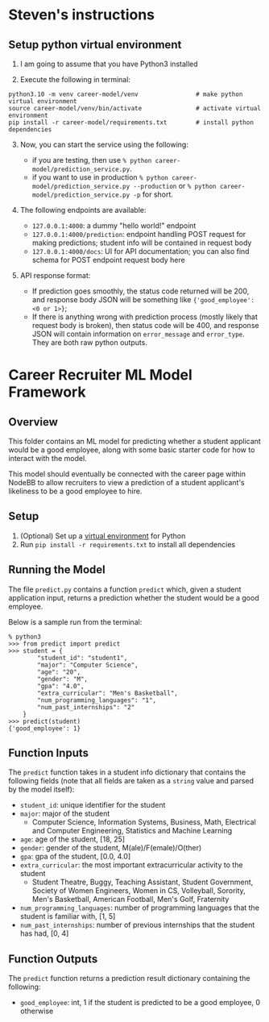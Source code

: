 # Steven's instructions 

## Setup python virtual environment 

1. I am going to assume that you have Python3 installed

2. Execute the following in terminal: 

```{bash}
python3.10 -m venv career-model/venv                # make python virtual environment
source career-model/venv/bin/activate               # activate virtual environment 
pip install -r career-model/requirements.txt        # install python dependencies
```

3. Now, you can start the service using the following: 

    - if you are testing, then use `% python career-model/prediction_service.py`.
    - if you want to use in production `% python career-model/prediction_service.py --production` or `% python career-model/prediction_service.py -p` for short. 

4. The following endpoints are available: 

    - `127.0.0.1:4000`: a dummy "hello world!" endpoint 
    - `127.0.0.1:4000/prediction`: endpoint handling POST request for making predictions; student info will be contained in request body
    - `127.0.0.1:4000/docs`: UI for API documentation; you can also find schema for POST endpoint request body here 

5. API response format: 

    - If prediction goes smoothly, the status code returned will be 200, and response body JSON will be something like `{'good_employee': <0 or 1>}`; 
    - If there is anything wrong with prediction process (mostly likely that request body is broken), then status code will be 400, and response JSON will contain information on `error_message` and `error_type`. They are both raw python outputs. 


# Career Recruiter ML Model Framework

## Overview
This folder contains an ML model for predicting whether a student applicant would be a good employee, along with some basic starter code for how to interact with the model.

This model should eventually be connected with the career page within NodeBB to allow recruiters to view a prediction of a student applicant's likeliness to be a good employee to hire.

## Setup
1. (Optional) Set up a [virtual environment](https://docs.python.org/3/library/venv.html) for Python
2. Run `pip install -r requirements.txt` to install all dependencies

## Running the Model
The file `predict.py` contains a function `predict` which, given a student application input, returns a prediction whether the student would be a good employee. 

Below is a sample run from the terminal:
```
% python3
>>> from predict import predict
>>> student = {
        "student_id": "student1",
        "major": "Computer Science",
        "age": "20",
        "gender": "M",
        "gpa": "4.0",
        "extra_curricular": "Men's Basketball",
        "num_programming_languages": "1",
        "num_past_internships": "2"
    }
>>> predict(student)
{'good_employee': 1}
```

## Function Inputs
The `predict` function takes in a student info dictionary that contains the following fields (note that all fields are taken as a `string` value and parsed by the model itself):

- `student_id`: unique identifier for the student
- `major`: major of the student
    - Computer Science, Information Systems, Business, Math, Electrical and Computer Engineering, Statistics and Machine Learning
- `age`: age of the student, [18, 25]
- `gender`: gender of the student, M(ale)/F(emale)/O(ther)
- `gpa`: gpa of the student, [0.0, 4.0]
- `extra_curricular`: the most important extracurricular activity to the student
    -  Student Theatre, Buggy, Teaching Assistant, Student Government, Society of Women Engineers, Women in CS, Volleyball, Sorority, Men's Basketball, American Football, Men's Golf, Fraternity
- `num_programming_languages`: number of programming languages that the student is familiar with, [1, 5]
- `num_past_internships`: number of previous internships that the student has had, [0, 4]

## Function Outputs
The `predict` function returns a prediction result dictionary containing the following:

- `good_employee`: int, 1 if the student is predicted to be a good employee, 0 otherwise
